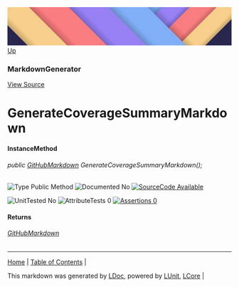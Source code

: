 ![](../Content/LDoc-banner-small.png "")
[Up](MarkdownGenerator.md)
### MarkdownGenerator
[View Source](../Markdown/MarkdownGenerator.cs)
# GenerateCoverageSummaryMarkdown
#### InstanceMethod
###### public [GitHubMarkdown](GitHubMarkdown.md) GenerateCoverageSummaryMarkdown();

![Type Public Method](http://b.repl.ca/v1/Type-Public%20Method-lightgrey.png "") ![Documented No](http://b.repl.ca/v1/Documented-No-red.png "") [![SourceCode Available](http://b.repl.ca/v1/SourceCode-Available-brightgreen.png "")](../Markdown/MarkdownGenerator.cs#L168)

![UnitTested No](http://b.repl.ca/v1/UnitTested-No-lightgrey.png "") ![AttributeTests 0](http://b.repl.ca/v1/AttributeTests-0-lightgrey.png "") [![Assertions 0](http://b.repl.ca/v1/Assertions-0-lightgrey.png "")](../Markdown/MarkdownGenerator.cs)
#### Returns
###### [GitHubMarkdown](GitHubMarkdown.md)
---

[Home](../../README.md) | [Table of Contents](../../TableOfContents.md) | 


This markdown was generated by [LDoc](https://github.com/CodeSingularity/LDoc), powered by [LUnit](https://github.com/CodeSingularity/LUnit), [LCore](https://github.com/CodeSingularity/LCore) | 

